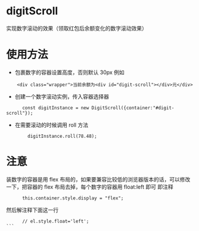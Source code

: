 # digitScroll

实现数字滚动的效果（领取红包后余额变化的数字滚动效果）

# 使用方法

- 包裹数字的容器设置高度，否则默认 30px
  例如

```
    <div class="wrapper">当前余额为<div id="digit-scroll"></div>元</div>
```

- 创建一个数字滚动实例，传入容器选择器

```
      const digitInstance = new DigitScroll({container:"#digit-scroll"});
```

- 在需要滚动的时候调用 roll 方法

```
        digitInstance.roll(78.48);
```

# 注意

装数字的容器是用 flex 布局的，如果要兼容比较低的浏览器版本的话，可以修改一下，把容器的 flex 布局去掉，每个数字的容器用 float:left 即可
即注释

```
      this.container.style.display = "flex";

```

然后解注释下面这一行

````
      // el.style.float='left';
```

